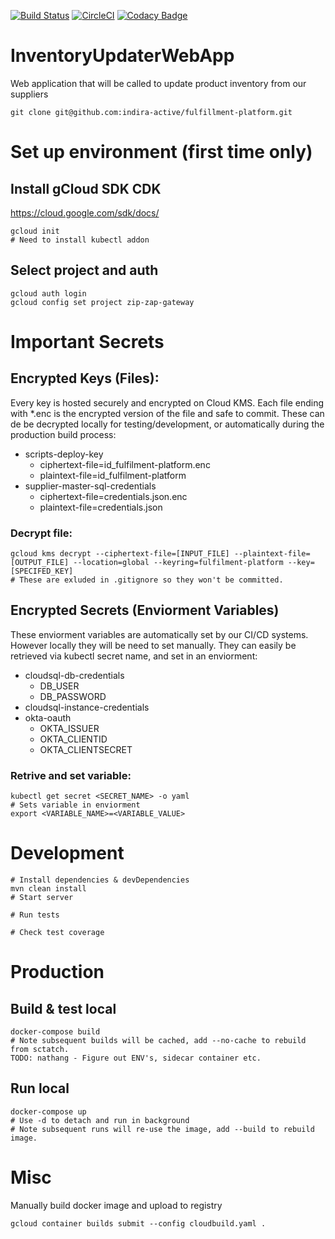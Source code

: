 [![Build Status](https://travis-ci.com/indira-active/fulfillment-platform.svg?token=s8nDqBPzyxfbb3fVZTFy&branch=master)](https://travis-ci.com/indira-active/fulfillment-platform) 
[![CircleCI](https://circleci.com/gh/indira-active/fulfillment-platform.svg?style=svg&circle-token=dede407d73b7eb5b0427274c18cfdd6a4ba083bb)](https://circleci.com/gh/indira-active/fulfillment-platform)
[![Codacy Badge](https://api.codacy.com/project/badge/Grade/e2906ab1ca4c4ea9a5a01baee82f572a)](https://www.codacy.com?utm_source=github.com&amp;utm_medium=referral&amp;utm_content=indira-active/fulfillment-platform&amp;utm_campaign=Badge_Grade)

# InventoryUpdaterWebApp
Web application that will be called to update product inventory from our suppliers
  
    git clone git@github.com:indira-active/fulfillment-platform.git

# Set up environment (first time only)
## Install gCloud SDK CDK
https://cloud.google.com/sdk/docs/

    gcloud init
    # Need to install kubectl addon

## Select project and auth
    gcloud auth login
    gcloud config set project zip-zap-gateway



# Important Secrets

## Encrypted Keys (Files):  
Every key is hosted securely and encrypted on Cloud KMS. Each file ending with *.enc is the encrypted version of the file and safe to commit. These can de be decrypted locally for testing/development, or automatically during the production build process:
  
* scripts-deploy-key
    * ciphertext-file=id_fulfilment-platform.enc
    * plaintext-file=id_fulfilment-platform
* supplier-master-sql-credentials
    * ciphertext-file=credentials.json.enc
    * plaintext-file=credentials.json

### Decrypt file:
    gcloud kms decrypt --ciphertext-file=[INPUT_FILE] --plaintext-file=[OUTPUT_FILE] --location=global --keyring=fulfilment-platform --key=[SPECIFED_KEY]
    # These are exluded in .gitignore so they won't be committed.

## Encrypted Secrets (Enviorment Variables)
These enviorment variables are automatically set by our CI/CD systems. However locally they will be need to set manually. They can easily be retrieved via kubectl secret name, and set in an enviorment: 

* cloudsql-db-credentials
    * DB_USER
    * DB_PASSWORD
* cloudsql-instance-credentials
* okta-oauth
    * OKTA_ISSUER
    * OKTA_CLIENTID
    * OKTA_CLIENTSECRET

### Retrive and set variable:
    kubectl get secret <SECRET_NAME> -o yaml
    # Sets variable in enviorment
    export <VARIABLE_NAME>=<VARIABLE_VALUE>



# Development
    # Install dependencies & devDependencies
    mvn clean install
    # Start server
    
    # Run tests
    
    # Check test coverage
    


# Production
## Build & test local
    docker-compose build
    # Note subsequent builds will be cached, add --no-cache to rebuild from sctatch.
    TODO: nathang - Figure out ENV's, sidecar container etc.


## Run local
    docker-compose up 
    # Use -d to detach and run in background
    # Note subsequent runs will re-use the image, add --build to rebuild image. 
    



# Misc
Manually build docker image and upload to registry

    gcloud container builds submit --config cloudbuild.yaml .


